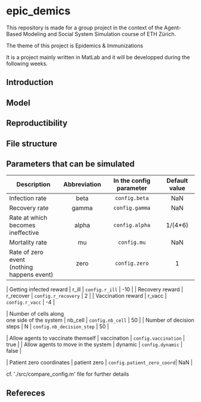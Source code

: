 # epic_demics
This repository is made for a group project in the context of the Agent-Based Modeling and Social System Simulation course of ETH Zürich. 

The theme of this project is Epidemics & Immunizations

It is a project mainly written in MatLab and it will be developped during the following weeks.


## Introduction


## Model

## Reproductibility

## File structure

## Parameters that can be simulated

| Description                                       | Abbreviation   | In the config parameter    | Default value | 
|---------------------------------------------------|:--------------:|:--------------------------:|:-------------:|
| Infection rate                                    | beta           | `config.beta`              | NaN           |
| Recovery rate                                     | gamma          | `config.gamma`             | NaN           |
| Rate at which becomes <br> ineffective            | alpha          | `config.alpha`             | 1/(4*6)       |
| Mortality rate                                    | mu             | `config.mu`                | NaN           |
| Rate of zero event <br> (nothing happens event)   | zero           | `config.zero`              | 1             |

| Getting infected reward                           | r_ill          | `config.r_ill`             | -10           |
| Recovery reward                                   | r_recover      | `config.r_recovery`        | 2             |
| Vaccination reward                                | r_vacc         | `config.r_vacc`            | -4            |

| Number of cells along <br> one side of the system | nb_cell        | `config.nb_cell`           | 50            |
| Number of decision steps                          | N              | `config.nb_decision_step`  | 50            |

| Allow agents to vaccinate themself                | vaccination    | `config.vaccination`       | true          |
| Allow agents to move in the system                | dynamic        | `config.dynamic`           | false         |

| Patient zero coordinates                          | patient zero   | `config.patient_zero_coord`| NaN           |

cf. './src/compare_config.m' file for further details

## Refereces











